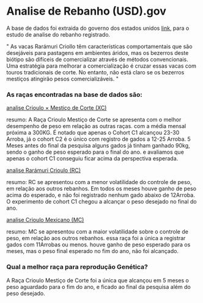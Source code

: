 # Analise de Rebanho (USD).gov


A base de dados foi extraida do governo dos estados unidos [link](https://catalog.data.gov/dataset/criollo-and-crossbred-steer-comparison-weight-gain-grazing-carcass-quality-2015-2017-f1052), para o estudo de analise do rebanho registrado. 

" As vacas Rarámuri Criollo têm características comportamentais que são desejáveis para pastagens em ambientes áridos, mas os bezerros deste biótipo são difíceis de comercializar através de métodos convencionais. Uma estratégia para melhorar a comercialização é cruzar essas vacas com touros tradicionais de corte. No entanto, não está claro se os bezerros mestiços atingirão pesos comercializáveis. "

### As raças encontradas na base de dados são: 


[analise Crioulo × Mestiço de Corte (XC)](https://github.com/juliopk543/zootecnia-pecuaria-precisao/blob/main/AnaliseRebanho(USD).gov/Analise/CriouloMesticoDeCorte.ipynb)

resumo:
A Raça Crioulo Mestiço de Corte se apresenta com o melhor desempenho de peso em relação as outras raças.
com a média mensal próxima a 300KG. É notado que apenas o Cohort C1 alcançou 23-30 Arroba, já o cohort C2 é o único com registro de gados a 12-25 Arroba.
5 Meses antes do final da pesquisa alguns gados já tinham ganhado 90kg, sendo o ganho de peso esperado para o final do ano. e avaliamos que 
apenas o cohort C1 conseguiu ficar acima da perspectiva esperada.


[analise Rarámuri Crioulo (RC)](https://github.com/juliopk543/zootecnia-pecuaria-precisao/blob/main/AnaliseRebanho(USD).gov/Analise/CriouloRaramuri.ipynb)

resumo:
RC se apresentou com a menor volatilidade do controle de peso, em relação aos outros rebanhos.
Em todos os meses houve ganho de peso acima do esperado, e não foi registrado nenhum gado abaixo de 12Arroba.
O experimento de cohort C1 chegou a alcançar o peso desejado no final do ano.


[analise Crioulo Mexicano (MC)](https://github.com/juliopk543/zootecnia-pecuaria-precisao/blob/main/AnaliseRebanho(USD).gov/Analise/CriouloMexicano.ipynb)

resumo:
MC se apresentou com a maior volatilidade sobre o controle de peso, em relação aos outros rebanhos.
essa raça foi a única a registrar gados com 11Arrobas ou menos.
houve ganho de peso esperado para os meses, mas o peso final esperado no fim do ano, não foi alcançado.


### Qual a melhor raça para reprodução Genética?
A Raça Crioulo Mestiço de Corte foi a única que alcançou em 5 meses o peso aguardado para o fim do ano, e ficado ao final da pesquisa além do peso desejado.
